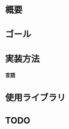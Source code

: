 概要
====================


ゴール
====================


実装方法
====================

### 言語


使用ライブラリ
====================


TODO
====================



